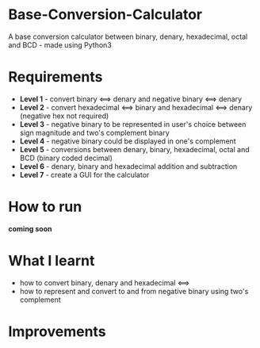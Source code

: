# Base-Conversion-Calculator
A base conversion calculator between binary, denary, hexadecimal, octal and BCD - made using Python3

# Requirements
 - **Level 1** - convert binary <==> denary and negative binary <==> denary
 - **Level 2** - convert hexadecimal <==> binary and hexadecimal <==> denary (negative hex not required)
 - **Level 3** - negative binary to be represented in user's choice between sign magnitude and two's complement binary
 - **Level 4** - negative binary could be displayed in one's complement
 - **Level 5** - conversions between denary, binary, hexadecimal, octal and BCD (binary coded decimal)
 - **Level 6** - denary, binary and hexadecimal addition and subtraction
 - **Level 7** - create a GUI for the calculator

# How to run
**coming soon**

# What I learnt
 - how to convert binary, denary and hexadecimal <==>
 - how to represent and convert to and from negative binary using two's complement

# Improvements
